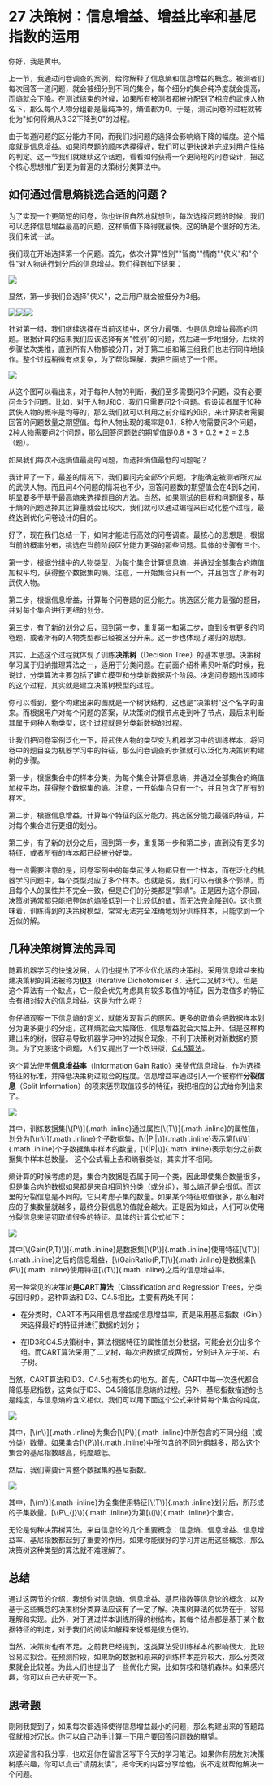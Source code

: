 # 27 决策树：信息增益、增益比率和基尼指数的运用

你好，我是黄申。

上一节，我通过问卷调查的案例，给你解释了信息熵和信息增益的概念。被测者们每次回答一道问题，就会被细分到不同的集合，每个细分的集合纯净度就会提高，而熵就会下降。在测试结束的时候，如果所有被测者都被分配到了相应的武侠人物名下，那么每个人物分组都是最纯净的，熵值都为0。于是，测试问卷的过程就转化为"如何将熵从3.32下降到0"的过程。

由于每道问题的区分能力不同，而我们对问题的选择会影响熵下降的幅度。这个幅度就是信息增益。如果问卷题的顺序选择得好，我们可以更快速地完成对用户性格的判定。这一节我们就继续这个话题，看看如何获得一个更简短的问卷设计，把这个核心思想推广到更为普遍的决策树分类算法中。

## 如何通过信息熵挑选合适的问题？

为了实现一个更简短的问卷，你也许很自然地就想到，每次选择问题的时候，我们可以选择信息增益最高的问题，这样熵值下降得就最快。这的确是个很好的方法。我们来试一试。

我们现在开始选择第一个问题。首先，依次计算"性别""智商""情商""侠义"和"个性"对人物进行划分后的信息增益。我们得到如下结果：

![](assets/5b02b583074247878d9b2fa169eb085b.jpg)

显然，第一步我们会选择"侠义"，之后用户就会被细分为3组。

![](assets/032f13e1355f4366becc2d7923020618.jpg)![](assets/a45838efb0074740ae5102f69f079f30.jpg)![](assets/f4ba8bd0c46d4893973dcf5d4e4aa5fc.jpg)

针对第一组，我们继续选择在当前这组中，区分力最强、也是信息增益最高的问题。根据计算的结果我们应该选择有关"性别"的问题，然后进一步地细分。后续的步骤依次类推，直到所有人物都被分开，对于第二组和第三组我们也进行同样地操作。整个过程稍微有点复杂，为了帮你理解，我把它画成了一个图。

![](assets/b1bf57d62b9542aa89fe72e35f6c2179.jpg)

从这个图可以看出来，对于每种人物的判断，我们至多需要问3个问题，没有必要问全5个问题。比如，对于人物J和C，我们只需要问2个问题。假设读者属于10种武侠人物的概率是均等的，那么我们就可以利用之前介绍的知识，来计算读者需要回答的问题数量之期望值。每种人物出现的概率是0.1，8种人物需要问3个问题，2种人物需要问2个问题，那么回答问题数的期望值是0.8
\* 3 + 0.2 \* 2 = 2.8（题）。

如果我们每次不选熵值最高的问题，而选择熵值最低的问题呢？

我计算了一下，最差的情况下，我们要问完全部5个问题，才能确定被测者所对应的武侠人物。而且问4个问题的情况也不少，回答问题数的期望值会在4到5之间，明显要多于基于最高熵来选择题目的方法。当然，如果测试的目标和问题很多，基于熵的问题选择其运算量就会比较大，我们就可以通过编程来自动化整个过程，最终达到优化问卷设计的目的。

好了，现在我们总结一下，如何才能进行高效的问卷调查。最核心的思想是，根据当前的概率分布，挑选在当前阶段区分能力更强的那些问题。具体的步骤有三个。

第一步，根据分组中的人物类型，为每个集合计算信息熵，并通过全部集合的熵值加权平均，获得整个数据集的熵。注意，一开始集合只有一个，并且包含了所有的武侠人物。

第二步，根据信息增益，计算每个问卷题的区分能力。挑选区分能力最强的题目，并对每个集合进行更细的划分。

第三步，有了新的划分之后，回到第一步，重复第一和第二步，直到没有更多的问卷题，或者所有的人物类型都已经被区分开来。这一步也体现了递归的思想。

其实，上述这个过程就体现了训练**决策树**（Decision
Tree）的基本思想。决策树学习属于归纳推理算法之一，适用于分类问题。在前面介绍朴素贝叶斯的时候，我说过，分类算法主要包括了建立模型和分类新数据两个阶段。决定问卷题出现顺序的这个过程，其实就是建立决策树模型的过程。

你可以看到，整个构建出来的图就是一个树状结构，这也是"决策树"这个名字的由来。而根据用户对每个问题的答案，从决策树的根节点走到叶子节点，最后来判断其属于何种人物类型，这个过程就是分类新数据的过程。

让我们把问卷案例泛化一下，将武侠人物的类型变为机器学习中的训练样本，将问卷中的题目变为机器学习中的特征，那么问卷调查的步骤就可以泛化为决策树构建树的步骤。

第一步，根据集合中的样本分类，为每个集合计算信息熵，并通过全部集合的熵值加权平均，获得整个数据集的熵。注意，一开始集合只有一个，并且包含了所有的样本。

第二步，根据信息增益，计算每个特征的区分能力。挑选区分能力最强的特征，并对每个集合进行更细的划分。

第三步，有了新的划分之后，回到第一步，重复第一步和第二步，直到没有更多的特征，或者所有的样本都已经被分好类。

有一点需要注意的是，问卷案例中的每类武侠人物都只有一个样本，而在泛化的机器学习问题中，每个类型对应了多个样本。也就是说，我们可以有很多个郭靖，而且每个人的属性并不完全一致，但是它们的分类都是"郭靖"。正是因为这个原因，决策树通常都只能把整体的熵降低到一个比较低的值，而无法完全降到0。这也意味着，训练得到的决策树模型，常常无法完全准确地划分训练样本，只能求到一个近似的解。

## 几种决策树算法的异同

随着机器学习的快速发展，人们也提出了不少优化版的决策树。采用信息增益来构建决策树的算法被称为[**ID3**](https://zh.wikipedia.org/wiki/ID3%E7%AE%97%E6%B3%95)（Iterative
Dichotomiser
3，迭代二叉树3代）。但是这个算法有一个缺点，它一般会优先考虑具有较多取值的特征，因为取值多的特征会有相对较大的信息增益。这是为什么呢？

你仔细观察一下信息熵的定义，就能发现背后的原因。更多的取值会把数据样本划分为更多更小的分组，这样熵就会大幅降低，信息增益就会大幅上升。但是这样构建出来的树，很容易导致机器学习中的过拟合现象，不利于决策树对新数据的预测。为了克服这个问题，人们又提出了一个改进版，[C4.5算法](https://zh.wikipedia.org/wiki/C4.5%E7%AE%97%E6%B3%95)。

这个算法使用**信息增益率**（Information Gain
Ratio）来替代信息增益，作为选择特征的标准，并降低决策树过拟合的程度。信息增益率通过引入一个被称作**分裂信息**（Split
Information）的项来惩罚取值较多的特征，我把相应的公式给你列出来了。

![](assets/fcac854dbf4c44589a624b89504fec8c.jpg)

其中，训练数据集[\\(P\\)]{.math .inline}通过属性[\\(T\\)]{.math
.inline}的属性值，划分为[\\(n\\)]{.math
.inline}个子数据集，[\\(\|Pi\|\\)]{.math .inline}表示第[\\(i\\)]{.math
.inline}个子数据集中样本的数量，[\\(\|P\|\\)]{.math
.inline}表示划分之前数据集中样本总数量。
这个公式看上去和熵很类似，其实并不相同。

熵计算的时候考虑的是，集合内数据是否属于同一个类，因此即使集合数量很多，但是集合内的数据如果都是来自相同的分类（或分组），那么熵还是会很低。而这里的分裂信息是不同的，它只考虑子集的数量。如果某个特征取值很多，那么相对应的子集数量就越多，最终分裂信息的值就会越大。正是因为如此，人们可以使用分裂信息来惩罚取值很多的特征。具体的计算公式如下：

![](assets/9d7da58c515641d98da8db46b6bbdabb.jpg)

其中[\\(Gain(P,T)\\)]{.math .inline}是数据集[\\(P\\)]{.math
.inline}使用特征[\\(T\\)]{.math
.inline}之后的信息增益，[\\(GainRatio(P,T)\\)]{.math
.inline}是数据集[\\(P\\)]{.math .inline}使用特征[\\(T\\)]{.math
.inline}之后的信息增益率。

另一种常见的决策树**是CART算法**（Classification and Regression
Trees，分类与回归树）。这种算法和ID3、C4.5相比，主要有两处不同：

-   在分类时，CART不再采用信息增益或信息增益率，而是采用基尼指数（Gini）来选择最好的特征并进行数据的划分；

-   在ID3和C4.5决策树中，算法根据特征的属性值划分数据，可能会划分出多个组。而CART算法采用了二叉树，每次把数据切成两份，分别进入左子树、右子树。

当然，CART算法和ID3、C4.5也有类似的地方。首先，CART中每一次迭代都会降低基尼指数，这类似于ID3、C4.5降低信息熵的过程。另外，基尼指数描述的也是纯度，与信息熵的含义相似。我们可以用下面这个公式来计算每个集合的纯度。

![](assets/baf51854530f4b9ea798fba233fe898a.jpg)

其中，[\\(n\\)]{.math .inline}为集合[\\(P\\)]{.math
.inline}中所包含的不同分组（或分类）数量。如果集合[\\(P\\)]{.math
.inline}中所包含的不同分组越多，那么这个集合的基尼指数越高，纯度越低。

然后，我们需要计算整个数据集的基尼指数。

![](assets/78a83bd0bdeb4fac9d80c134af571939.jpg)

其中，[\\(m\\)]{.math .inline}为全集使用特征[\\(T\\)]{.math
.inline}划分后，所形成的子集数量。[\\(P\\\_{j}\\)]{.math
.inline}为第[\\(j\\)]{.math .inline}个集合。

无论是何种决策树算法，来自信息论的几个重要概念：信息熵、信息增益、信息增益率、基尼指数都起到了重要的作用。如果你能很好的学习并运用这些概念，那么决策树这种类型的算法就不难理解了。

## 总结

通过这两节的介绍，我想你对信息熵、信息增益、基尼指数等信息论的概念，以及基于这些概念的决策树分类算法应该有了一定了解。决策树算法的优势在于，容易理解和实现。此外，对于通过样本训练所得的树结构，其每个结点都是基于某个数据特征的判定，对于我们的阅读和解释来说都是很方便的。

当然，决策树也有不足。之前我已经提到，这类算法受训练样本的影响很大，比较容易过拟合。在预测阶段，如果新的数据和原来的训练样本差异较大，那么分类效果就会比较差。为此人们也提出了一些优化方案，比如剪枝和随机森林。如果感兴趣，你可以自己去研究一下。

## 思考题

刚刚我提到了，如果每次都选择使得信息增益最小的问题，那么构建出来的答题路径就相对冗长。你可以自己动手计算一下用户要回答问题数的期望。

欢迎留言和我分享，也欢迎你在留言区写下今天的学习笔记。如果你有朋友对决策树感兴趣，你可以点击"请朋友读"，把今天的内容分享给他，说不定就帮他解决一个问题。
